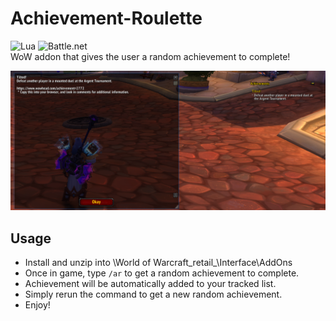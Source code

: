 # Achievement-Roulette
![Lua](https://img.shields.io/badge/lua-%232C2D72.svg?style=for-the-badge&logo=lua&logoColor=white) ![Battle.net](https://img.shields.io/badge/battle.net-%2300AEFF.svg?style=for-the-badge&logo=battle.net&logoColor=white) \
WoW addon that gives the user a random achievement to complete!

<img src="images/example.png" width="900"/>

## Usage
- Install and unzip into \World of Warcraft\_retail_\Interface\AddOns
- Once in game, type `/ar` to get a random achievement to complete.
- Achievement will be automatically added to your tracked list.
- Simply rerun the command to get a new random achievement.
- Enjoy!
